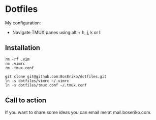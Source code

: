 # Dotfiles

My configuration:

- Navigate TMUX panes using alt + h, j, k or l

## Installation

    rm -rf .vim
    rm .vimrc
    rm .tmux.conf

    git clone git@github.com:BosEriko/dotfiles.git
    ln -s dotfiles/vimrc ~/.vimrc
    ln -s dotfiles/tmux.conf ~/.tmux.conf

## Call to action

If you want to share some ideas you can email me at mail.boseriko.com.
